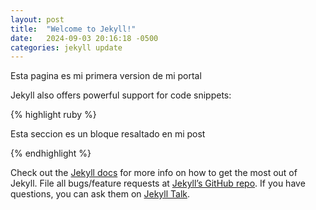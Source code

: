 ```yaml
---
layout: post
title:  "Welcome to Jekyll!"
date:   2024-09-03 20:16:18 -0500
categories: jekyll update
---
```

Esta pagina es mi primera version de mi portal

Jekyll also offers powerful support for code snippets:

{% highlight ruby %}

Esta seccion es un bloque
resaltado en mi post

{% endhighlight %}

Check out the [Jekyll docs][jekyll-docs] for more info on how to get the most out of Jekyll. File all bugs/feature requests at [Jekyll’s GitHub repo][jekyll-gh]. If you have questions, you can ask them on [Jekyll Talk][jekyll-talk].

[jekyll-docs]: https://jekyllrb.com/docs/home
[jekyll-gh]:   https://github.com/jekyll/jekyll
[jekyll-talk]: https://talk.jekyllrb.com/
